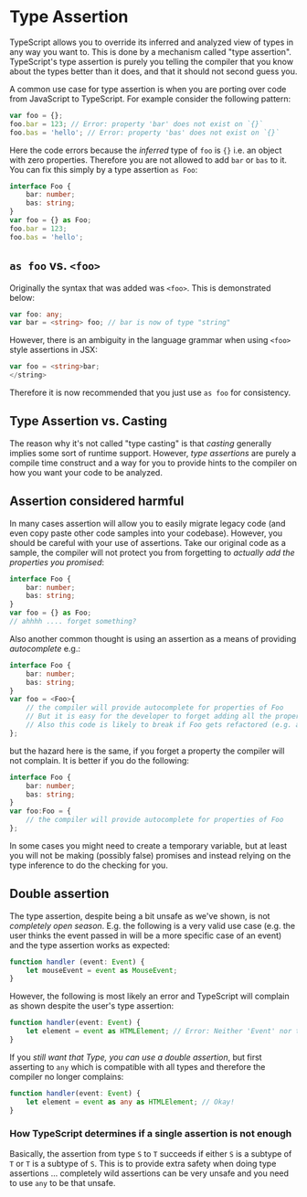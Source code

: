 # Type Assertion

TypeScript allows you to override its inferred and analyzed view of types in any way you want to. This is done by a mechanism called "type assertion". TypeScript's type assertion is purely you telling the compiler that you know about the types better than it does, and that it should not second guess you.

A common use case for type assertion is when you are porting over code from JavaScript to TypeScript. For example consider the following pattern:

```typescript
var foo = {};
foo.bar = 123; // Error: property 'bar' does not exist on `{}`
foo.bas = 'hello'; // Error: property 'bas' does not exist on `{}`
```

Here the code errors because the _inferred_ type of `foo` is `{}` i.e. an object with zero properties. Therefore you are not allowed to add `bar` or `bas` to it. You can fix this simply by a type assertion `as Foo`:

```typescript
interface Foo {
    bar: number;
    bas: string;
}
var foo = {} as Foo;
foo.bar = 123;
foo.bas = 'hello';
```

## `as foo` vs. `<foo>`

Originally the syntax that was added was `<foo>`. This is demonstrated below:

```typescript
var foo: any;
var bar = <string> foo; // bar is now of type "string"
```

However, there is an ambiguity in the language grammar when using `<foo>` style assertions in JSX:

```typescript
var foo = <string>bar;
</string>
```

Therefore it is now recommended that you just use `as foo` for consistency.

## Type Assertion vs. Casting

The reason why it's not called "type casting" is that _casting_ generally implies some sort of runtime support. However, _type assertions_ are purely a compile time construct and a way for you to provide hints to the compiler on how you want your code to be analyzed.

## Assertion considered harmful

In many cases assertion will allow you to easily migrate legacy code \(and even copy paste other code samples into your codebase\). However, you should be careful with your use of assertions. Take our original code as a sample, the compiler will not protect you from forgetting to _actually add the properties you promised_:

```typescript
interface Foo {
    bar: number;
    bas: string;
}
var foo = {} as Foo;
// ahhhh .... forget something?
```

Also another common thought is using an assertion as a means of providing _autocomplete_ e.g.:

```typescript
interface Foo {
    bar: number;
    bas: string;
}
var foo = <Foo>{
    // the compiler will provide autocomplete for properties of Foo
    // But it is easy for the developer to forget adding all the properties
    // Also this code is likely to break if Foo gets refactored (e.g. a new property added)
};
```

but the hazard here is the same, if you forget a property the compiler will not complain. It is better if you do the following:

```typescript
interface Foo {
    bar: number;
    bas: string;
}
var foo:Foo = {
    // the compiler will provide autocomplete for properties of Foo
};
```

In some cases you might need to create a temporary variable, but at least you will not be making \(possibly false\) promises and instead relying on the type inference to do the checking for you.

## Double assertion

The type assertion, despite being a bit unsafe as we've shown, is not _completely open season_. E.g. the following is a very valid use case \(e.g. the user thinks the event passed in will be a more specific case of an event\) and the type assertion works as expected:

```typescript
function handler (event: Event) {
    let mouseEvent = event as MouseEvent;
}
```

However, the following is most likely an error and TypeScript will complain as shown despite the user's type assertion:

```typescript
function handler(event: Event) {
    let element = event as HTMLElement; // Error: Neither 'Event' nor type 'HTMLElement' is assignable to the other
}
```

If you _still want that Type, you can use a double assertion_, but first asserting to `any` which is compatible with all types and therefore the compiler no longer complains:

```typescript
function handler(event: Event) {
    let element = event as any as HTMLElement; // Okay!
}
```

### How TypeScript determines if a single assertion is not enough

Basically, the assertion from type `S` to `T` succeeds if either `S` is a subtype of `T` or `T` is a subtype of `S`. This is to provide extra safety when doing type assertions ... completely wild assertions can be very unsafe and you need to use `any` to be that unsafe.

